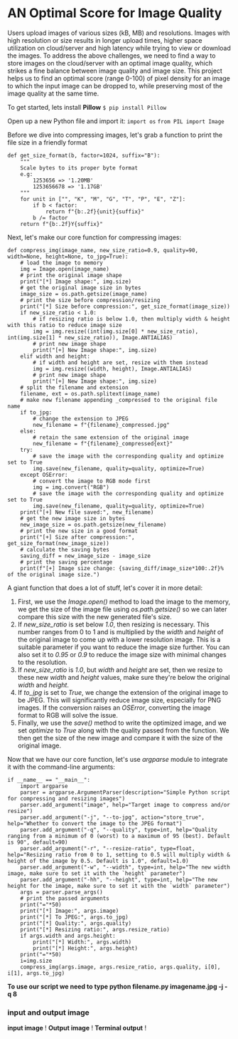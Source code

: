 # AN Optimal Score for Image Quality
Users upload images of various sizes (kB, MB) and resolutions. Images with high resolution or size results in longer upload times, higher space utilization on cloud/server and high latency while trying to view or download the images. To address the above challenges, we need to find
a way to store images on the cloud/server with an optimal image quality, which strikes a fine
balance between image quality and image size.
This project helps us to find an optimal score (range 0-100) of pixel density for an image to which the input image can be dropped to, while preserving most of the image quality at the same time.

To get started, lets install **Pillow**
`$ pip install Pillow`

Open up a new Python file and import it:
`import os`
`from PIL import Image`

Before we dive into compressing images, let's grab a function to print the file size in a friendly format
```
def get_size_format(b, factor=1024, suffix="B"):
    """
    Scale bytes to its proper byte format
    e.g:
        1253656 => '1.20MB'
        1253656678 => '1.17GB'
    """
    for unit in ["", "K", "M", "G", "T", "P", "E", "Z"]:
        if b < factor:
            return f"{b:.2f}{unit}{suffix}"
        b /= factor
    return f"{b:.2f}Y{suffix}"
```

Next, let's make our core function for compressing images:
```
def compress_img(image_name, new_size_ratio=0.9, quality=90, width=None, height=None, to_jpg=True):
    # load the image to memory
    img = Image.open(image_name)
    # print the original image shape
    print("[*] Image shape:", img.size)
    # get the original image size in bytes
    image_size = os.path.getsize(image_name)
    # print the size before compression/resizing
    print("[*] Size before compression:", get_size_format(image_size))
    if new_size_ratio < 1.0:
        # if resizing ratio is below 1.0, then multiply width & height with this ratio to reduce image size
        img = img.resize((int(img.size[0] * new_size_ratio), int(img.size[1] * new_size_ratio)), Image.ANTIALIAS)
        # print new image shape
        print("[+] New Image shape:", img.size)
    elif width and height:
        # if width and height are set, resize with them instead
        img = img.resize((width, height), Image.ANTIALIAS)
        # print new image shape
        print("[+] New Image shape:", img.size)
    # split the filename and extension
    filename, ext = os.path.splitext(image_name)
    # make new filename appending _compressed to the original file name
    if to_jpg:
        # change the extension to JPEG
        new_filename = f"{filename}_compressed.jpg"
    else:
        # retain the same extension of the original image
        new_filename = f"{filename}_compressed{ext}"
    try:
        # save the image with the corresponding quality and optimize set to True
        img.save(new_filename, quality=quality, optimize=True)
    except OSError:
        # convert the image to RGB mode first
        img = img.convert("RGB")
        # save the image with the corresponding quality and optimize set to True
        img.save(new_filename, quality=quality, optimize=True)
    print("[+] New file saved:", new_filename)
    # get the new image size in bytes
    new_image_size = os.path.getsize(new_filename)
    # print the new size in a good format
    print("[+] Size after compression:", get_size_format(new_image_size))
    # calculate the saving bytes
    saving_diff = new_image_size - image_size
    # print the saving percentage
    print(f"[+] Image size change: {saving_diff/image_size*100:.2f}% of the original image size.")
```

A giant function that does a lot of stuff, let's cover it in more detail:
1. First, we use the *Image.open()* method to load the image to the memory, we get the size of the image file using *os.path.getsize()* so we can later compare this size with the new generated file's size.
2. If *new_size_ratio* is set below *1.0*, then resizing is necessary. This number ranges from 0 to 1 and is multiplied by the *width* and *height* of the original image to come up with a lower resolution image. This is a suitable parameter if you want to reduce the image size further. You can also set it to *0.95* or *0.9* to reduce the image size with minimal changes to the resolution.
3. If *new_size_ratio* is *1.0*, but *width* and *height* are set, then we resize to these new *width* and *height* values, make sure they're below the original *width* and *height*.
4. If *to_jpg* is set to *True*, we change the extension of the original image to be JPEG. This will significantly reduce image size, especially for PNG images. If the conversion raises an *OSError*, converting the image format to RGB will solve the issue.
5. Finally, we use the *save()* method to write the optimized image, and we set *optimize* to *True* along with the quality passed from the function. We then get the size of the new image and compare it with the size of the original image.

Now that we have our core function, let's use *argparse* module to integrate it with the command-line arguments:
```
if __name__ == "__main__":
    import argparse
    parser = argparse.ArgumentParser(description="Simple Python script for compressing and resizing images")
    parser.add_argument("image", help="Target image to compress and/or resize")
    parser.add_argument("-j", "--to-jpg", action="store_true", help="Whether to convert the image to the JPEG format")
    parser.add_argument("-q", "--quality", type=int, help="Quality ranging from a minimum of 0 (worst) to a maximum of 95 (best). Default is 90", default=90)
    parser.add_argument("-r", "--resize-ratio", type=float, help="Resizing ratio from 0 to 1, setting to 0.5 will multiply width & height of the image by 0.5. Default is 1.0", default=1.0)
    parser.add_argument("-w", "--width", type=int, help="The new width image, make sure to set it with the `height` parameter")
    parser.add_argument("-hh", "--height", type=int, help="The new height for the image, make sure to set it with the `width` parameter")
    args = parser.parse_args()
    # print the passed arguments
    print("="*50)
    print("[*] Image:", args.image)
    print("[*] To JPEG:", args.to_jpg)
    print("[*] Quality:", args.quality)
    print("[*] Resizing ratio:", args.resize_ratio)
    if args.width and args.height:
        print("[*] Width:", args.width)
        print("[*] Height:", args.height)
    print("="*50)
    i=img.size
    compress_img(args.image, args.resize_ratio, args.quality, i[0], i[1], args.to_jpg)
```

**To use our script we need to type python filename.py imagename.jpg -j -q 8**

### input and output image

**input image**
! [](sample3.jpg)
**Output image**
! [](sample3_compressed.jpg)
**Terminal output**
! [](terminaloutput.jpeg)




